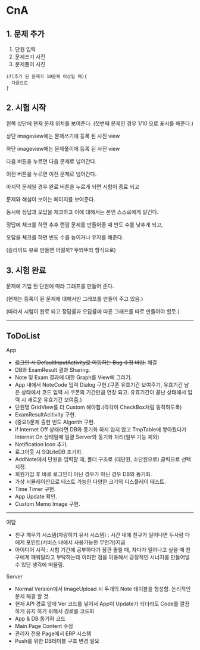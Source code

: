 # CnA

## 1. 문제 추가

1. 단원 입력
2. 문제쓰기 사진
3. 문제풀이 사진

```
if(추가 된 문제가 10문제 이상일 때){
  다음으로
}
````

## 2. 시험 시작

왼쪽 상단에 현재 문제 위치를 보여준다. (첫번째 문제인 경우 1/10 으로 표시를 해준다.)

상단 imageview에는 문제쓰기에 등록 된 사진 view

하단 imageview에는 문제풀이에 등록 된 사진 view


다음 버튼을 누르면 다음 문제로 넘어간다.

이전 버튼을 누르면 이전 문제로 넘어간다.


마지막 문제일 경우 완료 버튼을 누르게 되면 시험이 종료 되고

문제와 해설이 보이는 페이지를 보여준다.

동시에 정답과 오답을 체크하고 이에 대해서는 본인 스스로에게 맡긴다.



정답에 체크를 하면 추후 랜덤 문제를 만들어줄 때 빈도 수를 낮추게 되고,

오답을 체크를 하면 빈도 수를 높이거나 유지를 해준다.


(슬라이드 뷰로 만들면 어떨까? 뚜똬뚜똬 형식으로)

## 3. 시험 완료

문제에 기입 된 단원에 따라 그래프를 만들어 준다.

(현재는 등록이 된 문제에 대해서만 그래프를 만들어 주고 있음.)

(따라서 시험이 완료 되고 정답률과 오답률에 따른 그래프를 따로 만들어야 할듯.)

---
## ToDoList

App
 - ~~로그인 시 DefaultInputActivity로 이동하는 Bug 수정 바람.~~ 해결
 - DB와 ExamResult 결과 Sharing. 
 - Note 및 Exam 결과에 대한 Graph를 View에 그리기.
 - App 내에서 NoteCode 입력 Dialog 구현.(쿠폰 유효기간 보여주기, 유효기간 남은 상태에서 코드 입력 시 쿠폰의 기간만큼 연장 되고. 유효기간이 끝난 상태에서 입력 시 새로운 유효기간 보여줌.)
 - 단원명 GridView를 더 Custom 해야함.(각각이 CheckBox처럼 동작하도록)
 - ExamResultAcitivity 구현.
 - (중요!)문제 출현 빈도 Algorith 구현.
 - if Internet Off 상태라면 DB와 동기화 하지 않지 않고 TmpTable에 쌓아뒀다가 Internet On 상태일때 일괄 Server와 동기화 처리(일부 기능 제외)
 - Notification Icon 추가.
 - 로그아웃 시 SQLiteDB 초기화.
 - AddNote에서 단원을 입력할 때, 폴더 구조로 (대단원, 소단원으로) 클릭으로 선택 지정.
 - 회원가입 후 바로 로그인이 아닌 경우가 아닌 경우 DB와 동기화.
 - 가상 시뮬레이션으로 테스트 가능한 다양한 크기의 디스플레이 테스트.
 - Time Timer 구현.
 - App Update 확인.
 - Custom Memo Image 구현.
 
---
여담
  - 친구 깨우기 시스템(자랑하기 유사 시스템) : 시간 내에 친구가 일어나면 두사람 다에게 포인트(서비스 내에서 사용가능한 무언가)지급 
  - 아이디어 시작 : 시험 기간에 공부하다가 잠깐 졸릴 때, 자다가 일어나고 싶을 때 친구에게 깨워달라고 부탁하는데 이러한 점을 이용해서 긍정적인 시너지를 만들어낼 수 있단 생각에 떠올림.
 
Server
 - Normal Version에서 ImageUpload 시 두개의 Note 테이블을 형성함. 논리적인 문제 해결 할 것.
 - 현재 API 경로 앞에 Ver 코드를 넣어서 App이 Update가 되더라도 Code를 깔끔하게 유지 하기 위해서 경로를 코드화
 - App & DB 동기화 코드
 - Main Page Content 수정
 - 관리자 전용 Page에서 ERP 시스템 
 - Push를 위한 DB테이블 구조 변경 필요
